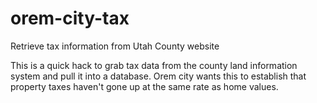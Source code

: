 # orem-city-tax
Retrieve tax information from Utah County website

This is a quick hack to grab tax data from the county land information system
and pull it into a database. Orem city wants this to establish that property
taxes haven't gone up at the same rate as home values.
